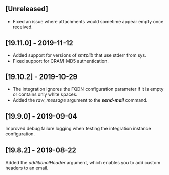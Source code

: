 ## [Unreleased]
- Fixed an issue where attachments would sometime appear empty once received.

## [19.11.0] - 2019-11-12
 - Added support for versions of *smtplib* that use stderr from sys.
 - Fixed support for CRAM-MD5 authentication.


## [19.10.2] - 2019-10-29
  - The integration ignores the FQDN configuration parameter if it is empty or contains only white spaces.
  - Added the *raw_message* argument to the ***send-mail*** command.

## [19.9.0] - 2019-09-04
Improved debug failure logging when testing the integration instance configuration.

## [19.8.2] - 2019-08-22
Added the *additionalHeader* argument, which enables you to add custom headers to an email.
